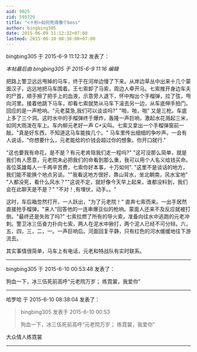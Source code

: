```yaml
---
aid: 9025
zid: 595729
title: "<十秒>如何死得像个boss"
author: bingbing305
date: 2015-06-09 11:12:32+07:00
lastmod: 2015-06-10 08:38:00+07:00
---
```


bingbing305 于 2015-6-9 11:12:32 发表了：

_本帖最后由 bingbing305 于 2015-6-9 11:16 编辑_

把路上警卫远远甩掉的马车，终于在河岸边慢了下来。从岸边草丛中出来十几个蒙面汉子，远远地把马车围着。王七索卸了马索，周边人牵开马。七索推开身边车夫的尸首，顺手擦了把手上的血液，示意旁人退下，怀中掏出个手榴弹，拉了弦，甩向河里。接着他跳下马车，却看七索就势从马车下滚去另一边，从车底伸手拍门。回应的是一声枪响。"元老莫急,我们可以谈谈吗?" "啪，啪，啪" 又是三枪。车底上多了三个洞。这时水中的手榴弹终于爆炸，轰隆一声巨响，激起水花溅起三米，如同大雨泼在车上。车内柳元老好一声 C+尖叫。七索又拿出一个手榴弹窗前一敲。"真是好东西，不知道这马车能挨几个。" 马车里传出细细的争吵声。一会有人说话，"你想要什么，元老能给的价钱会超过你的想象。你开口就行."

"这也要我有命花，是不是？有元老肯陪我们走一程吗?" "这可没那么简单，就是我们有人愿意，元老院未必把我们的命看到那么重，我可以用个人名义给钱买命。各位英雄每人一千两辛苦费，七索你好本事，十万如何". "这里不是谈话的地方，我们能不能换个地点另谈。""我看这地方很好，靠山背水，坐北朝南，风水宝地" "人都没死，看什么风水？""这说不定，就好像今天早上起来，谁都没料到，我们会在此聊天是不是？" "不对！,有埋伏，动手。。"

这时，车后箱忽然打开，一人跃出，"为了元老院！" 直奔七索而来。一出手居然直接抢手榴弹。"来人"回答他的一连串爆豆似的枪响。蒙面人还来不及反应就被打倒。"最终还是失败了吗?" 七索拉燃了所有的导火索，准备向往水中逃跑的元老冲刺。警卫冰三伍奋力扑向七索，两人在泥水中揪打，两个泥人已经不可分辩。六，五，四，三，二，一。一声巨响后。河面回复平静，只有红色的河水缓缓地往下游流去。

其实事情很简单，马车上有电话，元老和特战队有实时联系。

---

bingbing305 于 2015-6-10 00:53:48 发表了：

狗血一下，冰三伍死前高呼“元老院万岁； 练霓裳，我爱你”

---

哈罗哈 于 2015-6-10 08:38:04 发表了：

> bingbing305 发表于 2015-6-10 00:53
>
> 狗血一下，冰三伍死前高呼“元老院万岁； 练霓裳，我爱你”

大众情人练霓裳

---

